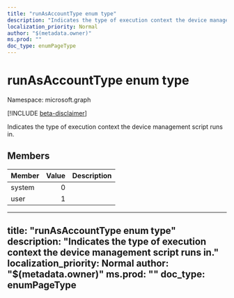 ```yaml
---
title: "runAsAccountType enum type"
description: "Indicates the type of execution context the device management script runs in."
localization_priority: Normal
author: "$(metadata.owner)"
ms.prod: ""
doc_type: enumPageType
---
```


# runAsAccountType enum type

Namespace: microsoft.graph

[!INCLUDE [beta-disclaimer](../../includes/beta-disclaimer.md)]

Indicates the type of execution context the device management script runs in.

## Members

| Member | Value | Description |
| :----- | ----: | :---------- |
| system | 0     |             |
| user   | 1     |             |

---
title: "runAsAccountType enum type"
description: "Indicates the type of execution context the device management script runs in."
localization_priority: Normal
author: "$(metadata.owner)"
ms.prod: ""
doc_type: enumPageType
---